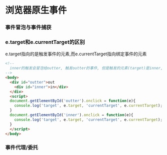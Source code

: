 # 浏览器原生事件

### 事件冒泡与事件捕获

### e.target和e.currentTarget的区别
e.target指向的是触发事件的元素,而e.currentTarget指向绑定事件的元素

```html
<!--
  inner的触发会冒泡给outter, 触发outter的事件, 但是触发的元素(target)是inner, 绑定事件的元素(currentTarget)就是outter
-->
<body>
  <div id="outter">out
    <div id="inner">in</div>
  </div>
  <script>  
  document.getElementById('outter').onclick = function(e){
    console.log('target', e.target, 'currentTarget', e.currentTarget);
  }
  document.getElementById('inner').onclick = function(e){
    console.log('target', e.target, 'currentTarget', e.currentTarget);
  }
  </script>
</body>
```

### 事件代理/委托